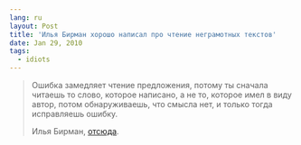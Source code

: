 ```yaml
---
lang: ru
layout: Post
title: 'Илья Бирман хорошо написал про чтение неграмотных текстов'
date: Jan 29, 2010
tags:
  - idiots
---
```


> Ошибка замедляет чтение предложения, потому ты сначала читаешь то слово, которое написано, а не то, которое имел в виду автор, потом обнаруживаешь, что смысла нет, и только тогда исправляешь ошибку.
>
> Илья Бирман, [отсюда](http://ilyabirman.ru/meanwhile/2010/01/29/1/).

